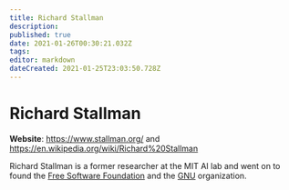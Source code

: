 ```yaml
---
title: Richard Stallman
description: 
published: true
date: 2021-01-26T00:30:21.032Z
tags: 
editor: markdown
dateCreated: 2021-01-25T23:03:50.728Z
---
```


# Richard Stallman

**Website**: <https://www.stallman.org/> and <https://en.wikipedia.org/wiki/Richard%20Stallman>

Richard Stallman is a former researcher at the MIT AI lab and went on to found the [Free Software Foundation](/groups-people/fsf) and the [GNU](/groups-people/gnu) organization.
